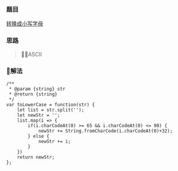 ### 题目

[转换成小写字母](https://leetcode-cn.com/problems/to-lower-case/description/)

### 思路

> ASCII

### 解法

```
/**
 * @param {string} str
 * @return {string}
 */
var toLowerCase = function(str) {
    let list = str.split('');
    let newStr = '';
    list.map(i => {
        if(i.charCodeAt(0) >= 65 && i.charCodeAt(0) <= 90) {
            newStr += String.fromCharCode(i.charCodeAt(0)+32);
        } else {
            newStr += i;
        }
    })
    return newStr;
};
```
